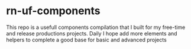 # rn-uf-components
This repo is a usefull components compilation that I built for my free-time and release productions projects. Daily I hope add more elements and helpers to complete a good base for basic and advanced projects
